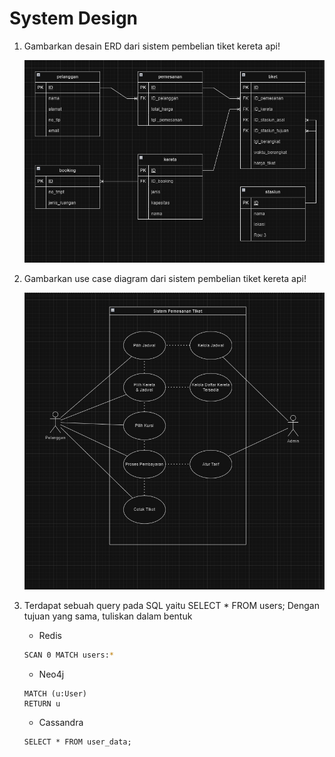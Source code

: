 # System Design

1. Gambarkan desain ERD dari sistem pembelian tiket kereta api!
      
      ![System Design](</14_System-Design/screenshots/erd.png> "System Design")

2. Gambarkan use case diagram dari sistem pembelian tiket kereta api!

      ![System Design](</14_System-Design/screenshots/use_case.png> "System Design")

3. Terdapat sebuah query pada SQL yaitu SELECT * FROM users; Dengan tujuan yang sama, tuliskan dalam bentuk 

   - Redis

   ```sh
   SCAN 0 MATCH users:*
   ```

   - Neo4j

   ```
   MATCH (u:User)
   RETURN u
   ```

   - Cassandra

   ```
   SELECT * FROM user_data;
   ```
